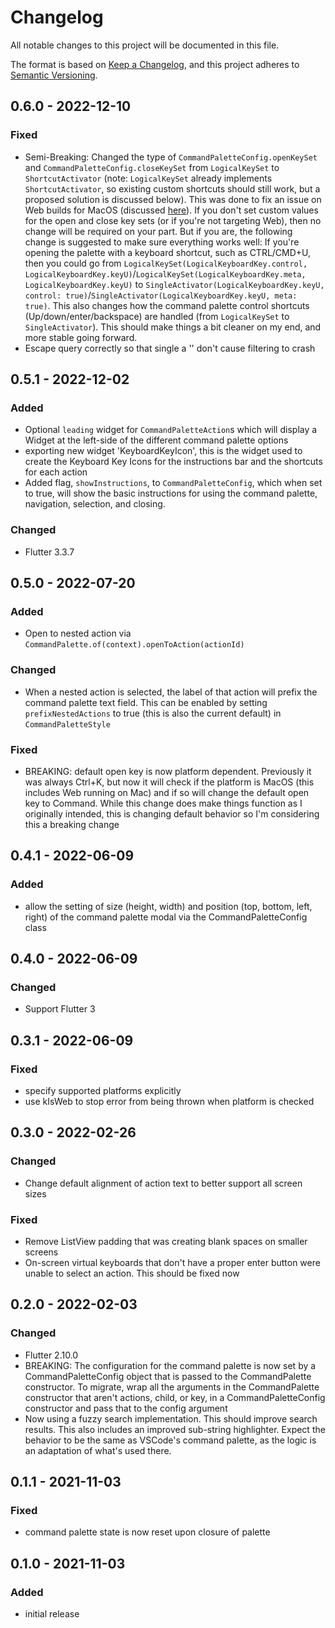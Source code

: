 # Changelog
All notable changes to this project will be documented in this file.

The format is based on [Keep a Changelog](https://keepachangelog.com/en/1.0.0/),
and this project adheres to [Semantic Versioning](https://semver.org/spec/v2.0.0.html).

## 0.6.0 - 2022-12-10
### Fixed
- Semi-Breaking: Changed the type of `CommandPaletteConfig.openKeySet` and `CommandPaletteConfig.closeKeySet` from `LogicalKeySet` to `ShortcutActivator` (note: `LogicalKeySet` already implements `ShortcutActivator`, so existing custom shortcuts should still work, but a proposed solution is discussed below). This was done to fix an issue on Web builds for MacOS (discussed [here](https://github.com/TNorbury/command_palette/issues/22)). If you don't set custom values for the open and close key sets (or if you're not targeting Web), then no change will be required on your part. But if you are, the following change is suggested to make sure everything works well: If you're opening the palette with a keyboard shortcut, such as CTRL/CMD+U, then you could go from `LogicalKeySet(LogicalKeyboardKey.control, LogicalKeyboardKey.keyU)`/`LogicalKeySet(LogicalKeyboardKey.meta, LogicalKeyboardKey.keyU)` to `SingleActivator(LogicalKeyboardKey.keyU, control: true)`/`SingleActivator(LogicalKeyboardKey.keyU, meta: true)`. This also changes how the command palette control shortcuts (Up/down/enter/backspace) are handled (from `LogicalKeySet` to `SingleActivator`). This should make things a bit cleaner on my end, and more stable going forward.
- Escape query correctly so that single a '' don't cause filtering to crash

## 0.5.1 - 2022-12-02
### Added
- Optional `leading` widget for `CommandPaletteAction`s which will display a Widget at the left-side of the different command palette options
- exporting new widget 'KeyboardKeyIcon', this is the widget used to create the Keyboard Key Icons for the instructions bar and the shortcuts for each action
- Added flag, `showInstructions`, to `CommandPaletteConfig`, which when set to true, will show the basic instructions for using the command palette, navigation, selection, and closing.

### Changed
- Flutter 3.3.7

## 0.5.0 - 2022-07-20
### Added
- Open to nested action via `CommandPalette.of(context).openToAction(actionId)`

### Changed
- When a nested action is selected, the label of that action will prefix the command palette text field. This can be enabled by setting `prefixNestedActions` to true (this is also the current default) in `CommandPaletteStyle`

### Fixed
- BREAKING: default open key is now platform dependent. Previously it was always Ctrl+K, but now it will check if the platform is MacOS (this includes Web running on Mac) and if so will change the default open key to Command. While this change does make things function as I originally intended, this is changing default behavior so I'm considering this a breaking change

## 0.4.1 - 2022-06-09
### Added
- allow the setting of size (height, width) and position (top, bottom, left, right) of the command palette modal via the CommandPaletteConfig class

## 0.4.0 - 2022-06-09
### Changed
- Support Flutter 3

## 0.3.1 - 2022-06-09
### Fixed
- specify supported platforms explicitly
- use kIsWeb to stop error from being thrown when platform is checked

## 0.3.0 - 2022-02-26
### Changed
- Change default alignment of action text to better support all screen sizes

### Fixed
- Remove ListView padding that was creating blank spaces on smaller screens
- On-screen virtual keyboards that don't have a proper enter button were unable to select an action. This should be fixed now

## 0.2.0 - 2022-02-03
### Changed
- Flutter 2.10.0
- BREAKING: The configuration for the command palette is now set by a CommandPaletteConfig object that is passed to the CommandPalette constructor. To migrate, wrap all the arguments in the CommandPalette constructor that aren't actions, child, or key, in a CommandPaletteConfig constructor and pass that to the config argument
- Now using a fuzzy search implementation. This should improve search results. This also includes an improved sub-string highlighter. Expect the behavior to be the same as VSCode's command palette, as the logic is an adaptation of what's used there.

## 0.1.1 - 2021-11-03
### Fixed
- command palette state is now reset upon closure of palette

## 0.1.0 - 2021-11-03
### Added
-   initial release
